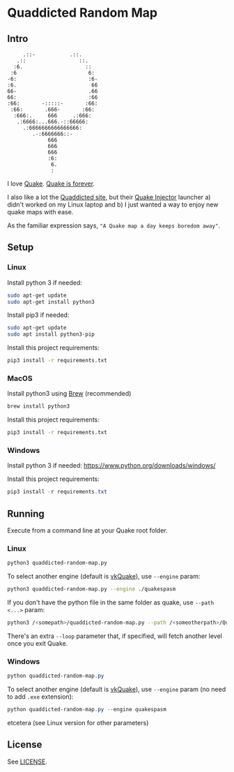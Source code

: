 # Quaddicted Random Map

## Intro

```plain
     .::-           .::.
   .::                 ::.
  :6.                    ::
 :6                       6:
-6:                       :6-
:6.                        66
66-                       .66
66:                       :66
:66:       -:::::-       :66:
 :66:       .666-       :66:
  :666:.     666     .:666:
   .:6666:...666.-::66666:
     .:6666666666666666:
        .-:6666666::-
             666
             666
             666
             :6:
              6.
              :
```

I love [Quake](https://en.wikipedia.org/wiki/Quake_(video_game)). [Quake is forever](https://www.quaddicted.com/_media/quake/quake_is_forever.jpg).

I also like a lot the [Quaddicted site](https://www.quaddicted.com/), but their [Quake Injector](https://www.quaddicted.com/tools/quake_injector) launcher a) didn't worked on my Linux laptop and b) I just wanted a way to enjoy new quake maps with ease.

As the familiar expression says, `"A Quake map a day keeps boredom away"`.

## Setup

### Linux

Install python 3 if needed:

```bash
sudo apt-get update
sudo apt-get install python3
```

Install pip3 if needed:

```bash
sudo apt-get update
sudo apt install python3-pip
```

Install this project requirements:

```bash
pip3 install -r requirements.txt
```

### MacOS

Install python3 using [Brew](https://brew.sh/) (recommended)

```bash
brew install python3
```

Install this project requirements:

```bash
pip3 install -r requirements.txt
```

### Windows

Install python 3 if needed: <https://www.python.org/downloads/windows/>

Install this project requirements:

```powershell
pip3 install -r requirements.txt
```

## Running

Execute from a command line at your Quake root folder.

### Linux

```bash
python3 quaddicted-random-map.py
```

To select another engine (default is [vkQuake](https://github.com/Novum/vkQuake)), use `--engine` param:

```bash
python3 quaddicted-random-map.py --engine ./quakespasm
```

If you don't have the python file in the same folder as quake, use `--path <...>` param:

```bash
python3 /<somepath>/quaddicted-random-map.py --path /<someotherpath>/Quake
```

There's an extra `--loop` parameter that, if specified, will fetch another level once you exit Quake.


### Windows

```powershell
python quaddicted-random-map.py
```

To select another engine (default is [vkQuake](https://github.com/Novum/vkQuake)), use `--engine` param (no need to add `.exe` extension):

```powershell
python quaddicted-random-map.py --engine quakespasm
```

etcetera (see Linux version for other parameters)

## License

See [LICENSE](LICENSE).
